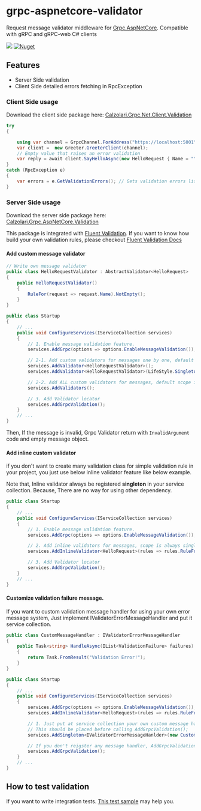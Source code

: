 # grpc-aspnetcore-validator
Request message validator middleware for [Grpc.AspNetCore](https://github.com/grpc/grpc-dotnet).
Compatible with gRPC and gRPC-web C# clients

![](https://github.com/AnthonyGiretti/grpc-aspnetcore-validator/workflows/Build/badge.svg)
[![Nuget](https://img.shields.io/nuget/v/Calzolari.Grpc.AspNetCore.Validation)](https://www.nuget.org/packages/Calzolari.Grpc.AspNetCore.Validation)

## Features

- Server Side validation
- Client Side detailed errors fetching in RpcException

### Client Side usage

Download the client side package here: [Calzolari.Grpc.Net.Client.Validation](https://www.nuget.org/packages/Calzolari.Grpc.Net.Client.Validation/)

```csharp
try
{

    using var channel = GrpcChannel.ForAddress("https://localhost:5001");
    var client =  new Greeter.GreeterClient(channel);
    // Empty value that raises an error validation
    var reply = await client.SayHelloAsync(new HelloRequest { Name = "" });
}
catch (RpcException e)
{
    var errors = e.GetValidationErrors(); // Gets validation errors list
}
```

### Server Side usage

Download the server side package here: [Calzolari.Grpc.AspNetCore.Validation](https://www.nuget.org/packages/Calzolari.Grpc.AspNetCore.Validation/)

This package is integrated with [Fluent Validation](https://github.com/JeremySkinner/FluentValidation). 
If you want to know how build your own validation rules, please checkout [Fluent Validation Docs](https://fluentvalidation.net/start)

#### Add custom message validator

```csharp
// Write own message validator
public class HelloRequestValidator : AbstractValidator<HelloRequest>
{
    public HelloRequestValidator()
    {
        RuleFor(request => request.Name).NotEmpty();
    }
}

public class Startup
{
    // ...
    public void ConfigureServices(IServiceCollection services)
    {
        // 1. Enable message validation feature.
        services.AddGrpc(options => options.EnableMessageValidation());

        // 2-1. Add custom validators for messages one by one, default scope is scoped.
        services.AddValidator<HelloRequestValidator>();
        services.AddValidator<HelloRequestValidator>(LifeStyle.Singleton);

        // 2-2. Add ALL custom validators for messages, default scope is scoped. 
        services.AddValidators();

        // 3. Add Validator locator
        services.AddGrpcValidation();
    }
    // ...
}
```

Then, If the message is invalid, Grpc Validator return with `InvalidArgument` code and empty message object.

#### Add inline custom validator

if you don't want to create many validation class for simple validation rule in your project,
you just use below inline validator feature like below example.

Note that, Inline validator always be registered **singleton** in your service collection.
Because, There are no way for using other dependency.

```csharp
public class Startup
{
    // ...
    public void ConfigureServices(IServiceCollection services)
    {
        // 1. Enable message validation feature.
        services.AddGrpc(options => options.EnableMessageValidation());

        // 2. Add inline validators for messages, scope is always singleton
        services.AddInlineValidator<HelloRequest>(rules => rules.RuleFor(request => request.Name).NotEmpty());

        // 3. Add Validator locator
        services.AddGrpcValidation();
    }
    // ...
}
```

#### Customize validation failure message.

If you want to custom validation message handler for using your own error message system,
Just implement IValidatorErrorMessageHandler and put it service collection.

```csharp
public class CustomMessageHandler : IValidatorErrorMessageHandler
{
    public Task<string> HandleAsync(IList<ValidationFailure> failures)
    {
        return Task.FromResult("Validation Error!");
    }
}

public class Startup
{
    // ...
    public void ConfigureServices(IServiceCollection services)
    {
        services.AddGrpc(options => options.EnableMessageValidation());
        services.AddInlineValidator<HelloRequest>(rules => rules.RuleFor(request => request.Name).NotEmpty());

        // 1. Just put at service collection your own custom message handler that implement IValidatorErrorMessageHandler.
        // This should be placed before calling AddGrpcValidation();
        services.AddSingleton<IValidatorErrorMessageHanlder>(new CustomMessageHandler())

        // If you don't reigster any message handler, AddGrpcValidation register default message handler.  
        services.AddGrpcValidation();
    }
    // ...
}
```

## How to test validation

If you want to write integration tests. [This test sample](src/Grpc.AspNetCore.FluentValidation.Test/Integration/) may help you.
